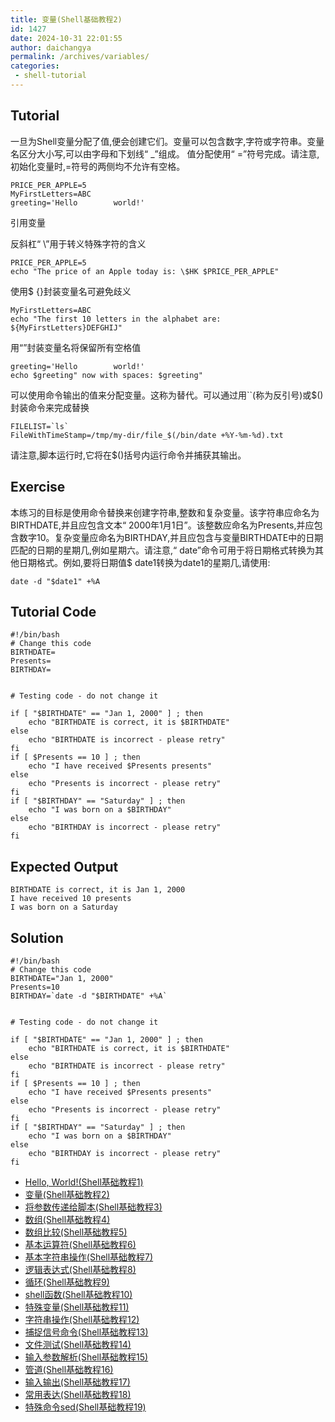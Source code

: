 ```yaml
---
title: 变量(Shell基础教程2)
id: 1427
date: 2024-10-31 22:01:55
author: daichangya
permalink: /archives/variables/
categories:
 - shell-tutorial
---
```


Tutorial
--------
一旦为Shell变量分配了值,便会创建它们。变量可以包含数字,字符或字符串。变量名区分大小写,可以由字母和下划线“ _”组成。
值分配使用“ =”符号完成。请注意,初始化变量时,=符号的两侧均不允许有空格。

    PRICE_PER_APPLE=5
    MyFirstLetters=ABC
    greeting='Hello        world!'

引用变量

反斜杠“ \\”用于转义特殊字符的含义

    PRICE_PER_APPLE=5
    echo "The price of an Apple today is: \$HK $PRICE_PER_APPLE"

使用$ {}封装变量名可避免歧义

    MyFirstLetters=ABC
    echo "The first 10 letters in the alphabet are: ${MyFirstLetters}DEFGHIJ"

用“”封装变量名将保留所有空格值
   
    greeting='Hello        world!'
    echo $greeting" now with spaces: $greeting"

可以使用命令输出的值来分配变量。这称为替代。可以通过用``(称为反引号)或$()封装命令来完成替换

    FILELIST=`ls`
    FileWithTimeStamp=/tmp/my-dir/file_$(/bin/date +%Y-%m-%d).txt

请注意,脚本运行时,它将在$()括号内运行命令并捕获其输出。

Exercise
--------
本练习的目标是使用命令替换来创建字符串,整数和复杂变量。该字符串应命名为BIRTHDATE,并且应包含文本“ 2000年1月1日”。该整数应命名为Presents,并应包含数字10。复杂变量应命名为BIRTHDAY,并且应包含与变量BIRTHDATE中的日期匹配的日期的星期几,例如星期六。请注意,“ date”命令可用于将日期格式转换为其他日期格式。例如,要将日期值$ date1转换为date1的星期几,请使用:

    date -d "$date1" +%A

Tutorial Code
-------------
    #!/bin/bash
    # Change this code
    BIRTHDATE=
    Presents=
    BIRTHDAY=
    
    
    # Testing code - do not change it
    
    if [ "$BIRTHDATE" == "Jan 1, 2000" ] ; then
        echo "BIRTHDATE is correct, it is $BIRTHDATE"
    else
        echo "BIRTHDATE is incorrect - please retry"
    fi
    if [ $Presents == 10 ] ; then
        echo "I have received $Presents presents"
    else
        echo "Presents is incorrect - please retry"
    fi
    if [ "$BIRTHDAY" == "Saturday" ] ; then
        echo "I was born on a $BIRTHDAY"
    else
        echo "BIRTHDAY is incorrect - please retry"
    fi

Expected Output
---------------
    BIRTHDATE is correct, it is Jan 1, 2000
    I have received 10 presents
    I was born on a Saturday

Solution
--------
    #!/bin/bash
    # Change this code
    BIRTHDATE="Jan 1, 2000"
    Presents=10
    BIRTHDAY=`date -d "$BIRTHDATE" +%A`
    
    
    # Testing code - do not change it
    
    if [ "$BIRTHDATE" == "Jan 1, 2000" ] ; then
        echo "BIRTHDATE is correct, it is $BIRTHDATE"
    else
        echo "BIRTHDATE is incorrect - please retry"
    fi
    if [ $Presents == 10 ] ; then
        echo "I have received $Presents presents"
    else
        echo "Presents is incorrect - please retry"
    fi
    if [ "$BIRTHDAY" == "Saturday" ] ; then
        echo "I was born on a $BIRTHDAY"
    else
        echo "BIRTHDAY is incorrect - please retry"
    fi


*   [Hello, World!(Shell基础教程1)](https://blog.jsdiff.com/archives/Hello-World)
*   [变量(Shell基础教程2)](https://blog.jsdiff.com/archives/Variables)
*   [将参数传递给脚本(Shell基础教程3)](https://blog.jsdiff.com/archives/Passing-Arguments-to-the-Script)
*   [数组(Shell基础教程4)](https://blog.jsdiff.com/archives/Arrays)
*   [数组比较(Shell基础教程5)](https://blog.jsdiff.com/archives/Array-Comparison)
*   [基本运算符(Shell基础教程6)](https://blog.jsdiff.com/archives/Basic-Operators)
*   [基本字符串操作(Shell基础教程7)](https://blog.jsdiff.com/archives/Basic-String-Operations)
*   [逻辑表达式(Shell基础教程8)](https://blog.jsdiff.com/archives/Decision-Making)
*   [循环(Shell基础教程9)](https://blog.jsdiff.com/archives/Loops)
*   [shell函数(Shell基础教程10)](https://blog.jsdiff.com/archives/Shell-Functions)
*   [特殊变量(Shell基础教程11)](https://blog.jsdiff.com/archives/Special-Variables)
*   [字符串操作(Shell基础教程12)](https://blog.jsdiff.com/archives/String-Operations)
*   [捕捉信号命令(Shell基础教程13)](https://blog.jsdiff.com/archives/Bash-trap-command)
*   [文件测试(Shell基础教程14)](https://blog.jsdiff.com/archives/File-Testing)
*   [输入参数解析(Shell基础教程15)](https://blog.jsdiff.com/archives/Input-Parameter-Parsing)
*   [管道(Shell基础教程16)](https://blog.jsdiff.com/archives/Pipelines)
*   [输入输出(Shell基础教程17)](https://blog.jsdiff.com/archives/Process-Substitution)
*   [常用表达(Shell基础教程18)](https://blog.jsdiff.com/archives/Regular-Expressions)
*   [特殊命令sed(Shell基础教程19)](https://blog.jsdiff.com/archives/Basic-Sed-Operators)